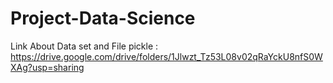 # Project-Data-Science
Link About Data set and File pickle : https://drive.google.com/drive/folders/1Jlwzt_Tz53L08v02qRaYckU8nfS0WXAg?usp=sharing

